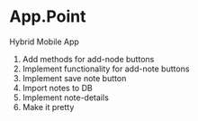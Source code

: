 App.Point
=========

Hybrid Mobile App

1. Add methods for add-node buttons
2. Implement functionality for add-note buttons
3. Implement save note button
4. Import notes to DB
5. Implement note-details
6. Make it pretty
